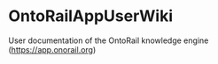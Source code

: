 # OntoRailAppUserWiki
User documentation of the OntoRail knowledge engine (https://app.onorail.org)
